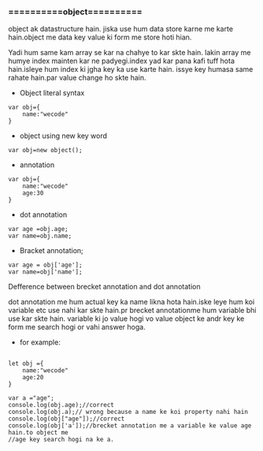 ### ==========object==========

object ak datastructure hain. jiska use hum data store karne me karte hain.object me data
key value ki form me store hoti hian.

Yadi hum same kam array se kar na chahye to kar skte hain. lakin array me humye index
mainten kar ne padyegi.index yad kar pana kafi tuff hota hain.isleye hum index ki jgha
key ka use karte hain. issye key humasa same rahate hain.par value change ho skte hain.

- Object literal syntax

```
var obj={
    name:"wecode"
}
```

- object using new key word

```
var obj=new object();
```

- annotation

```
var obj={
    name:"wecode"
    age:30
}
```

- dot annotation

```
var age =obj.age;
var name=obj.name;
```

- Bracket annotation;

```
var age = obj['age'];
var name=obj['name'];
```

Defference between brecket annotation and dot annotation

dot annotation me hum actual key ka name likna hota hain.iske leye hum koi variable etc
use nahi kar skte hain.pr brecket annotationme hum variable bhi use kar skte hain.
variable ki jo value hogi vo value object ke andr key ke form me search hogi or vahi
answer hoga.

- for example:

```

let obj ={
    name:"wecode"
    age:20
}

var a ="age";
console.log(obj.age);//correct
console.log(obj.a);// wrong because a name ke koi property nahi hain
console.log(obj["age"]);//correct
console.log(obj['a']);//brecket annotation me a variable ke value age hain.to object me
//age key search hogi na ke a.
```
